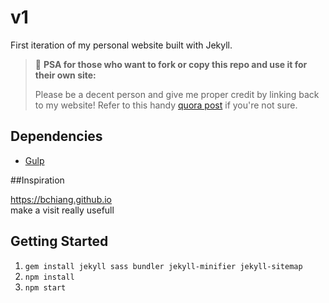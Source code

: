 # v1

First iteration of my personal website built with Jekyll.

> 📢 **PSA for those who want to fork or copy this repo and use it for their own site:**
>
> Please be a decent person and give me proper credit by linking back to my website! Refer to this handy [quora post](https://www.quora.com/Is-it-bad-to-copy-other-peoples-code) if you're not sure.

## Dependencies

- [Gulp](https://gulpjs.com/)

##Inspiration

https://bchiang.github.io  
make a visit really usefull

## Getting Started

1.  `gem install jekyll sass bundler jekyll-minifier jekyll-sitemap`
2.  `npm install`
3.  `npm start`
